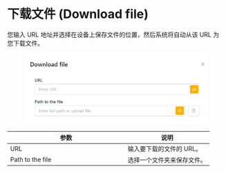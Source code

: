 # 下载文件 (Download file)

您输入 URL 地址并选择在设备上保存文件的位置，然后系统将自动从该 URL 为您下载文件。

<figure><img src="../../.gitbook/assets/image (18) (1) (1).png" alt=""><figcaption></figcaption></figure>

<table><thead><tr><th width="258">参数</th><th>说明</th></tr></thead><tbody><tr><td>URL</td><td>输入要下载的文件的 URL。</td></tr><tr><td>Path to the file</td><td>选择一个文件夹来保存文件。</td></tr></tbody></table>
